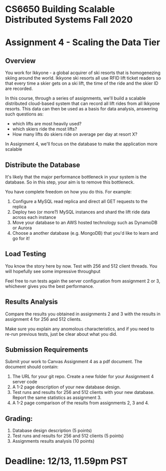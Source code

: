 # CS6650 Building Scalable Distributed Systems Fall 2020

# Assignment 4 - Scaling the Data Tier

## Overview

You work for Ikkyone  - a global acquirer of ski resorts that is homogenezing skiing around the world. Ikkyone  ski resorts all use RFID lift ticket readers so that every time a skier gets on a ski lift, the time of the ride and the skier ID are recorded.

In this course, through a series of assignments, we'll build a scalable distributed cloud-based system that can record all lift rides from all Ikkyone  resorts. This data can then be used as a basis for data analysis, answering such questions as:
* which lifts are most heavily used?
* which skiers ride the most lifts?
* How many lifts do skiers ride on average per day at resort X?

In Assignment 4, we'll focus on the database to make the application more scalable

## Distribute the Database

It's likely that the major performance bottleneck in your system is the database. So in this step, your aim is to remove this bottleneck.

You have complete freedom on how you do this. For example:
1. Configure a MySQL read replica and direct all GET requests to the replica
1. Deploy two (or more?) MySQL instances and shard the lift ride data across each instance
1. Move your database to an AWS hosted technology such as DynamoDB or Aurora
1. Choose a another database (e.g. MongoDB) that you'd like to learn and go for it!

## Load Testing

You know the story here by now. Test with 256 and 512 client threads. You will hopefully see some impressive throughput

Feel free to run tests again the server configuration from assignment 2 or 3, whichever gives you the best performance.

## Results Analysis

Compare the results you obtained in assignments 2 and 3 with the results in assignment 4 for 256 and 512 clients. 

Make sure you explain any anomolous characteristics, and if you need to re-run previous tests, just be clear about what you did.

## Submission Requirements
Submit your work to Canvas Assignment 4 as a pdf document. The document should contain:

1. The URL for your git repo. Create a new folder for your Assignment 4 server code
1. A 1-2 page description of your new database design. 
1. Test runs and results for 256 and 512 clients with your new database. Report the same statistics as assignment 3.
1. A 1-2 page comparison of the results from assignments 2, 3 and 4. 

## Grading:
1. Database design description (5 points) 
1. Test runs and results for 256 and 512 clients (5 points)  
1. Assignments results analysis (10 points) 

# Deadline: 12/13, 11.59pm PST 
